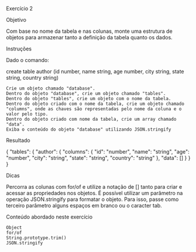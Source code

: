 
Exercício 2

Objetivo


Com base no nome da tabela e nas colunas, monte uma estrutura de objetos para armazenar tanto a definição da tabela quanto os dados.


Instruções


Dado o comando:


create table author (id number, name string, age number, city string, state string, country string)


    Crie um objeto chamado "database".
    Dentro do objeto "database", crie um objeto chamado "tables".
    Dentro do objeto "tables", crie um objeto com o nome da tabela.
    Dentro do objeto criado com o nome da tabela, crie um objeto chamado "columns", onde as chaves são representadas pelo nome da coluna e o valor pelo tipo.
    Dentro do objeto criado com nome da tabela, crie um array chamado "data".
    Exiba o conteúdo do objeto "database" utilizando JSON.stringify


Resultado


{
    "tables": {
        "author": {
            "columns": {
                "id": "number",
                "name": "string",
                "age": "number",
                "city": "string",
                "state": "string",
                "country": "string"
            },
            "data": []
        }
    }
}


Dicas


Percorra as colunas com for/of e utilize a notação de [] tanto para criar e acessar as propriedades nos objetos. É possível utilizar um parâmetro na operação JSON.stringify para formatar o objeto. Para isso, passe como terceiro parâmetro alguns espaços em branco ou o caracter tab.


Conteúdo abordado neste exercício


    Object
    for/of
    String.prototype.trim()
    JSON.stringify

